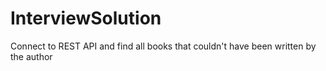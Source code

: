 # InterviewSolution
Connect to REST API and find all books that couldn't have been written by the author
